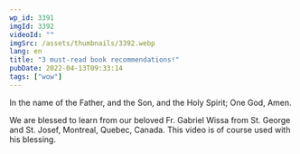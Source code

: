 ```yaml
---
wp_id: 3391
imgId: 3392
videoId: ""
imgSrc: /assets/thumbnails/3392.webp
lang: en
title: "3 must-read book recommendations!"
pubDate: 2022-04-13T09:33:14
tags: ["wow"]
---
```


<p>In the name of the Father, and the Son, and the Holy Spirit; One God, Amen.</p>
<p>We are blessed to learn from our beloved Fr. Gabriel Wissa from St. George and St. Josef, Montreal, Quebec, Canada. This video is of course used with his blessing.</p>
